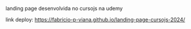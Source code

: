 landing page desenvolvida no cursojs na udemy

link deploy: https://fabricio-p-viana.github.io/landing-page-cursojs-2024/
